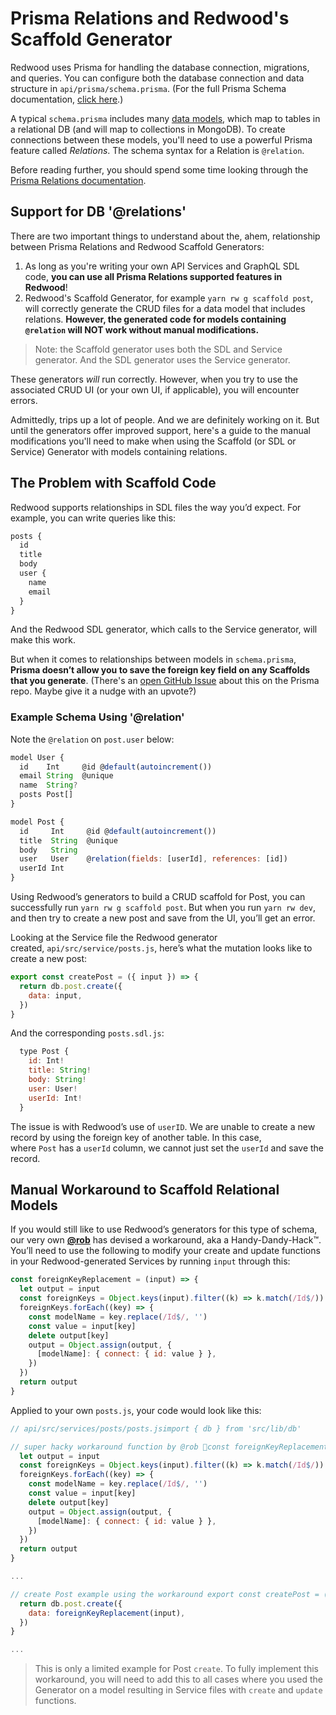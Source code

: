 # Prisma Relations and Redwood's Scaffold Generator

Redwood uses Prisma for handling the database connection, migrations, and queries. You can configure both the database connection and data structure in `api/prisma/schema.prisma`. (For the full Prisma Schema documentation, [click here](https://www.prisma.io/docs/reference/tools-and-interfaces/prisma-schema).)

A typical `schema.prisma` includes many [data models](http://prisma.io/docs/reference/tools-and-interfaces/prisma-schema/models), which map to tables in a relational DB (and will map to collections in MongoDB). To create connections between these models, you'll need to use a powerful Prisma feature called *Relations*. The schema syntax for a Relation is `@relation`.

Before reading further, you should spend some time looking through the [Prisma Relations documentation](https://www.prisma.io/docs/reference/tools-and-interfaces/prisma-schema/relations).

## Support for DB '@relations'

There are two important things to understand about the, ahem, relationship between Prisma Relations and Redwood Scaffold Generators:

1. As long as you're writing your own API Services and GraphQL SDL code, **you can use all Prisma Relations supported features in Redwood**!
2. Redwood's Scaffold Generator, for example `yarn rw g scaffold post`, will correctly generate the CRUD files for a data model that includes relations. **However, the generated code for models containing `@relation` will NOT work without manual modifications.**

> Note: the Scaffold generator uses both the SDL and Service generator. And the SDL generator uses the Service generator.

These generators *will* run correctly. However, when you try to use the associated CRUD UI (or your own UI, if applicable), you will encounter errors.

Admittedly, trips up a lot of people. And we are definitely working on it. But until the generators offer improved support, here's a guide to the manual modifications you'll need to make when using the Scaffold (or SDL or Service) Generator with models containing relations.

## The Problem with Scaffold Code

Redwood supports relationships in SDL files the way you’d expect. For example, you can write queries like this:

```jsx
posts {
  id
  title
  body
  user {
    name
    email
  }
}

```

And the Redwood SDL generator, which calls to the Service generator, will make this work.

But when it comes to relationships between models in `schema.prisma`, **Prisma doesn’t allow you to save the foreign key field on any Scaffolds that you generate**. (There's an [open GitHub Issue](https://github.com/prisma/prisma/issues/2152) about this on the Prisma repo. Maybe give it a nudge with an upvote?)

### Example Schema Using '@relation'

Note the `@relation` on `post.user` below:

```jsx
model User {
  id    Int     @id @default(autoincrement())
  email String  @unique
  name  String?
  posts Post[]
}

model Post {
  id     Int     @id @default(autoincrement())
  title  String  @unique
  body   String
  user   User    @relation(fields: [userId], references: [id])
  userId Int
}

```

Using Redwood’s generators to build a CRUD scaffold for Post, you can successfully run `yarn rw g scaffold post`. But when you run `yarn rw dev`, and then try to create a new post and save from the UI, you’ll get an error.

Looking at the Service file the Redwood generator created, `api/src/service/posts.js`, here’s what the mutation looks like to create a new post:

```jsx
export const createPost = ({ input }) => {
  return db.post.create({
    data: input,
  })
}

```

And the corresponding `posts.sdl.js`:

```jsx
  type Post {
    id: Int!
    title: String!
    body: String!
    user: User!
    userId: Int!
  }

```

The issue is with Redwood’s use of `userID`. We are unable to create a new record by using the foreign key of another table. In this case, where `Post` has a `userId` column, we cannot just set the `userId` and save the record.

## Manual Workaround to Scaffold Relational Models

If you would still like to use Redwood’s generators for this type of schema, our very own **[@rob](https://community.redwoodjs.com/u/rob)** has devised a workaround, aka a Handy-Dandy-Hack™. You’ll need to use the following to modify your create and update functions in your Redwood-generated Services by running `input` through this:

```jsx
const foreignKeyReplacement = (input) => {
  let output = input
  const foreignKeys = Object.keys(input).filter((k) => k.match(/Id$/))
  foreignKeys.forEach((key) => {
    const modelName = key.replace(/Id$/, '')
    const value = input[key]
    delete output[key]
    output = Object.assign(output, {
      [modelName]: { connect: { id: value } },
    })
  })
  return output
}

```

Applied to your own `posts.js`, your code would look like this:

```jsx
// api/src/services/posts/posts.jsimport { db } from 'src/lib/db'

// super hacky workaround function by @rob 🚀const foreignKeyReplacement = (input) => {
  let output = input
  const foreignKeys = Object.keys(input).filter((k) => k.match(/Id$/))
  foreignKeys.forEach((key) => {
    const modelName = key.replace(/Id$/, '')
    const value = input[key]
    delete output[key]
    output = Object.assign(output, {
      [modelName]: { connect: { id: value } },
    })
  })
  return output
}

...

// create Post example using the workaround export const createPost = ({ input }) => {
  return db.post.create({
    data: foreignKeyReplacement(input),
  })
}

...

```

> This is only a limited example for Post `create`. To fully implement this workaround, you will need to add this to all cases where you used the Generator on a model resulting in Service files with `create` and `update` functions.
